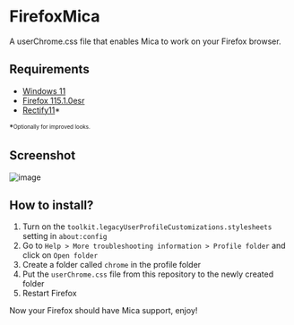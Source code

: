 # FirefoxMica
A userChrome.css file that enables Mica to work on your Firefox browser.

## Requirements
- [Windows 11](https://microsoft.com/en-us/software-download/windows11)
- [Firefox 115.1.0esr](https://ftp.mozilla.org/pub/firefox/releases/115.1.0esr/)
- [Rectify11](https://github.com/Rectify11/Installer/releases/tag/v3.0-rc1)*

*<sup><sub>Optionally for improved looks.</sup></sub>

## Screenshot
![image](https://github.com/piotr25691/FirefoxMica/assets/71488561/00c5b56e-f5a5-46ca-9551-dc11c52fa8b0)


## How to install?
1. Turn on the `toolkit.legacyUserProfileCustomizations.stylesheets` setting in `about:config`
2. Go to `Help > More troubleshooting information > Profile folder` and click on `Open folder`
3. Create a folder called `chrome` in the profile folder
4. Put the `userChrome.css` file from this repository to the newly created folder
5. Restart Firefox

Now your Firefox should have Mica support, enjoy!
